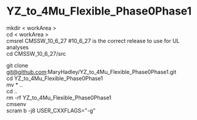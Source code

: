 # YZ_to_4Mu_Flexible_Phase0Phase1


mkdir < workArea >  
cd < workArea >  
cmsrel CMSSW_10_6_27 #10_6_27 is the correct release to use for UL analyses    
cd CMSSW_10_6_27/src  
  
git clone git@github.com:MaryHadley/YZ_to_4Mu_Flexible_Phase0Phase1.git  
cd YZ_to_4Mu_Flexible_Phase0Phase1  
mv * ..    
cd ..    
rm -rf YZ_to_4Mu_Flexible_Phase0Phase1  
cmsenv   
scram b -j8 USER_CXXFLAGS="-g"    

